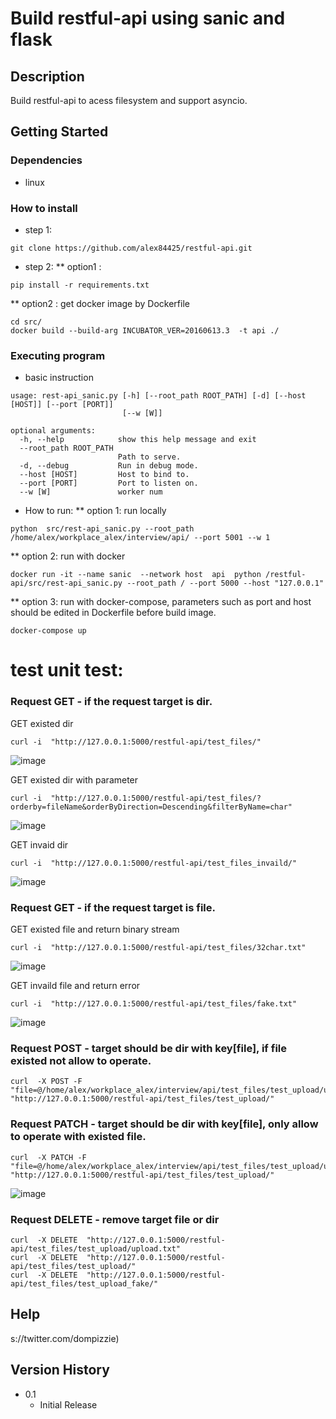 # Build restful-api using sanic and flask



## Description

Build restful-api to acess filesystem and support asyncio.

## Getting Started

### Dependencies

* linux

### How to install

* step 1:
```
git clone https://github.com/alex84425/restful-api.git
```
* step 2:
** option1 :
```
pip install -r requirements.txt
```

** option2 : get docker image by Dockerfile
```
cd src/
docker build --build-arg INCUBATOR_VER=20160613.3  -t api ./
```



### Executing program

* basic instruction
```
usage: rest-api_sanic.py [-h] [--root_path ROOT_PATH] [-d] [--host [HOST]] [--port [PORT]]
                         [--w [W]]

optional arguments:
  -h, --help            show this help message and exit
  --root_path ROOT_PATH
                        Path to serve.
  -d, --debug           Run in debug mode.
  --host [HOST]         Host to bind to.
  --port [PORT]         Port to listen on.
  --w [W]               worker num

```
* How to run:
** option 1: run locally
```
python  src/rest-api_sanic.py --root_path /home/alex/workplace_alex/interview/api/ --port 5001 --w 1
```

** option 2: run with docker
```
docker run -it --name sanic  --network host  api  python /restful-api/src/rest-api_sanic.py --root_path / --port 5000 --host "127.0.0.1"
```

** option 3: run with docker-compose, parameters such as port and host should be edited in Dockerfile before build image.
```
docker-compose up
```

# test unit test:

###  Request GET - if the request target is dir.
GET existed dir
```
curl -i  "http://127.0.0.1:5000/restful-api/test_files/"
```
![image](https://user-images.githubusercontent.com/26201458/143234292-4db9c789-8f7c-4cad-9c8b-22b51350f2d9.png)

GET existed dir with parameter
```
curl -i  "http://127.0.0.1:5000/restful-api/test_files/?orderby=fileName&orderByDirection=Descending&filterByName=char"
```
![image](https://user-images.githubusercontent.com/26201458/143230782-2777ccfa-03ed-4a99-acf8-833ea5a821aa.png)


GET invaid dir
```
curl -i  "http://127.0.0.1:5000/restful-api/test_files_invaild/"
```
![image](https://user-images.githubusercontent.com/26201458/143230619-61dd35d9-c76e-4431-90bc-71dd8bae5e5d.png)


###  Request GET - if the request target is file.

GET existed file and return binary stream
```
curl -i  "http://127.0.0.1:5000/restful-api/test_files/32char.txt"
```
![image](https://user-images.githubusercontent.com/26201458/143230997-f528382a-2d9b-4359-8023-fde402455eba.png)

GET invaild file and return error
```
curl -i  "http://127.0.0.1:5000/restful-api/test_files/fake.txt"
```
![image](https://user-images.githubusercontent.com/26201458/143231058-f10f4bd7-3c40-46eb-ac1b-1632d505a73f.png)

###  Request POST - target should be dir with key[file], if file existed not allow to operate.
```
curl  -X POST -F "file=@/home/alex/workplace_alex/interview/api/test_files/test_upload/upload.txt"  "http://127.0.0.1:5000/restful-api/test_files/test_upload/"
```
###  Request PATCH - target should be dir with key[file], only allow to operate with existed file.
```
curl  -X PATCH -F "file=@/home/alex/workplace_alex/interview/api/test_files/test_upload/upload.txt"  "http://127.0.0.1:5000/restful-api/test_files/test_upload/"
```

![image](https://user-images.githubusercontent.com/26201458/143231591-a9e90b65-73e0-4538-a1fe-2f1090e8a24b.png)
###  Request DELETE - remove target file or dir
```
curl  -X DELETE  "http://127.0.0.1:5000/restful-api/test_files/test_upload/upload.txt"
curl  -X DELETE  "http://127.0.0.1:5000/restful-api/test_files/test_upload/"
curl  -X DELETE  "http://127.0.0.1:5000/restful-api/test_files/test_upload_fake/"
```



## Help

s://twitter.com/dompizzie)

## Version History

* 0.1
    * Initial Release

